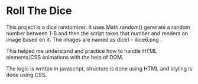 # Roll The Dice

This project is a dice randomizer. It uses Math.random() generate a random number between 1-6 and then the script takes that number and renders an image based on it. The images are named as dice1 - dice6.png .

This helped me understand and practice how to handle HTML elements/CSS animations with the help of DOM.

The logic is written in javascript, structure is done using HTML and styling is done using CSS.
